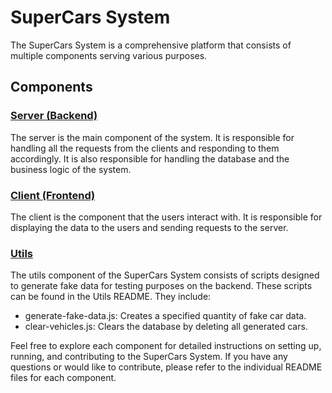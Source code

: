 # SuperCars System

The SuperCars System is a comprehensive platform that consists of multiple components serving various purposes.

## Components

### [Server (Backend)](/server/README.md)

The server is the main component of the system. It is responsible for handling all the requests from the clients and responding to them accordingly. It is also responsible for handling the database and the business logic of the system.

### [Client (Frontend)](/client/README.md)

The client is the component that the users interact with. It is responsible for displaying the data to the users and sending requests to the server.

### [Utils](/utils/README.md)

The utils component of the SuperCars System consists of scripts designed to generate fake data for testing purposes on the backend. These scripts can be found in the Utils README. They include:

- generate-fake-data.js: Creates a specified quantity of fake car data.
- clear-vehicles.js: Clears the database by deleting all generated cars.

Feel free to explore each component for detailed instructions on setting up, running, and contributing to the SuperCars System. If you have any questions or would like to contribute, please refer to the individual README files for each component.
